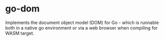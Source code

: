 # go-dom

Implements the document object model (DOM) for Go - which is
runnable both in a native go environment or via a web browser
when compiling for WASM target.
